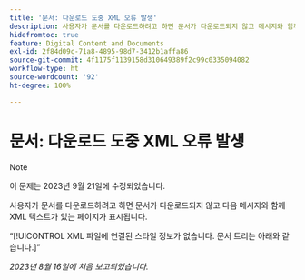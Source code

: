 ```yaml
---
title: '문서: 다운로드 도중 XML 오류 발생'
description: 사용자가 문서를 다운로드하려고 하면 문서가 다운로드되지 않고 메시지와 함께 XML 텍스트가 있는 페이지가 표시됩니다.
hidefromtoc: true
feature: Digital Content and Documents
exl-id: 2f84d09c-71a8-4895-98d7-3412b1affa86
source-git-commit: 4f1175f1139158d310649389f2c99c0335094082
workflow-type: ht
source-wordcount: '92'
ht-degree: 100%

---
```


# 문서: 다운로드 도중 XML 오류 발생

<!--WF, WFP TOCs-->

>[!NOTE]
>
>이 문제는 2023년 9월 21일에 수정되었습니다.

사용자가 문서를 다운로드하려고 하면 문서가 다운로드되지 않고 다음 메시지와 함께 XML 텍스트가 있는 페이지가 표시됩니다.

“[!UICONTROL XML 파일에 연결된 스타일 정보가 없습니다. 문서 트리는 아래와 같습니다.]”

_2023년 8월 16일에 처음 보고되었습니다._
